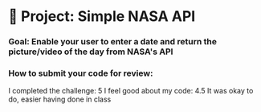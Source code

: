 # 🚀 Project: Simple NASA API

### Goal: Enable your user to enter a date and return the picture/video of the day from NASA's API

### How to submit your code for review:

I completed the challenge: 5
I feel good about my code: 4.5
It was okay to do, easier having done in class 
